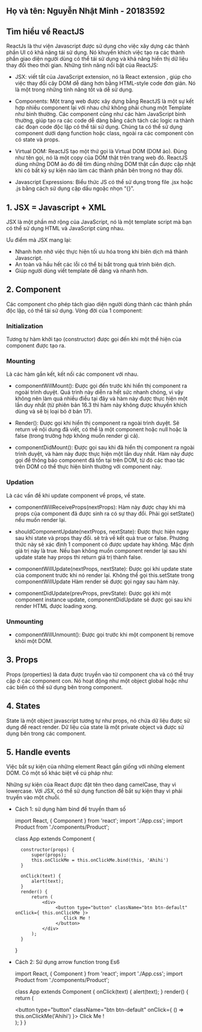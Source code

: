 ## Họ và tên: Nguyễn Nhật Minh - 20183592

## Tìm hiểu về ReactJS

ReactJs là thư viện Javascript được sử dụng cho việc xây dựng các thành phần UI có khả năng tái sử dụng. Nó khuyến khích việc tạo ra các thành phần giao diện người dùng có thể tái sử dụng và khả năng hiển thị dữ liệu thay đổi theo thời gian. 
Những tính năng nổi bật của ReactJS: 
- JSX: viết tắt của JavaScript extension, nó là React extension , giúp cho việc thay đổi cây DOM dễ dàng hơn bằng HTML-style code đơn giản. Nó là một trong những tính năng tốt và dễ sử dụng.

- Components: Một trang web được xây dựng bằng ReactJS là một sự kết hợp nhiều component lại với nhau chứ không phải chung một Template như bình thường. Các component cũng như các hàm JavaScript bình thường, giúp tạo ra các code dễ dàng bằng cách tách các logic ra thành các đoạn code độc lập có thể tái sử dụng. Chúng ta có thể sử dụng component dưới dạng function hoặc class, ngoài ra các component còn có state và props.
- Virtual DOM: ReactJS tạo một thứ gọi là Virtual DOM (DOM ảo). Đúng như tên gọi, nó là một copy của DOM thật trên trang web đó. ReactJS dùng những DOM ảo đó để tìm đúng những DOM thật cần được cập nhật khi có bất kỳ sự kiện nào làm các thành phần bên trong nó thay đổi.
- Javascript Expressions: Biểu thức JS có thể sử dụng trong file .jsx hoặc .js bằng cách sử dụng cặp dấu ngoặc nhọn “{}”.

## 1. JSX = Javascript + XML

JSX là một phần mở rộng của JavaScript, nó là một template script mà bạn có thể sử dụng HTML và JavaScript cùng nhau.

Ưu điểm mà JSX mang lại:
 - Nhanh hơn nhờ việc thực hiện tối ưu hóa trong khi biên dịch mã thành Javascript.
 - An toàn và hầu hết các lỗi có thể bị bắt trong quá trình biên dịch.
 - Giúp người dùng viết template dễ dàng và nhanh hơn.

## 2. Component
Các component cho phép tách giao diện người dùng thành các thành phần độc lập, có thể tái sử dụng.
Vòng đời của 1 component: 
  ### Initialization

  Tương tự hàm khởi tạo (constructor) được gọi đến khi một thể hiện của component được tạo ra.
  ### Mounting

Là các hàm gắn kết, kết nối các component với nhau.

- componentWillMount(): Được gọi đến trước khi hiển thị component ra ngoài trình duyệt. Quá trình này diễn ra hết sức nhanh chóng, vì vậy không nên làm quá nhiều điều tại đây và hàm này được thực hiện một lần duy nhất (từ phiên bản 16.3 thì hàm này không được khuyến khích dùng và sẽ bị loại bỏ ở bản 17).

- Render(): Được gọi khi hiển thị component ra ngoài trình duyệt.
Sẽ return về nội dung đã viết, có thể là một component hoặc null hoặc là false (trong trường hợp không muốn render gì cả).

- componentDidMount(): Được gọi sau khi đã hiển thị component ra ngoài trình duyệt, và hàm này được thực hiện một lần duy nhất.
Hàm này được gọi để thông báo component đã tồn tại trên DOM, từ đó các thao tác trên DOM có thể thực hiện bình thường với component này.

### Updation

Là các vấn đề khi update component về props, về state.
- componentWillReceiveProps(nextProps): Hàm này được chạy khi mà props của component đã được sinh ra có sự thay đổi.
Phải gọi setState() nếu muốn render lại.

- shouldComponentUpdate(nextProps, nextState): Được thực hiện ngay sau khi state và props thay đổi.
sẽ trả về kết quả true or false. Phương thức này sẽ xác định 1 component có được update hay không. Mặc định giá trị này là true. Nếu bạn không muốn component render lại sau khi update state hay props thì return giá trị thành false.

- componentWillUpdate(nextProps, nextState): Được gọi khi update state của component trước khi nó render lại.
 Không thể gọi this.setState trong componentWillUpdate
Hàm render sẽ được gọi ngay sau hàm này.

- componentDidUpdate(prevProps, prevState): Được gọi khi một component instance update, componentDidUpdate sẽ được gọi sau khi render HTML được loading xong.

###  Unmounting

- componentWillUnmount(): Được gọi trước khi một component bị remove khỏi một DOM.

## 3. Props
Props (properties) là data được truyền vào từ component cha và có thể truy cập ở các component con. Nó hoạt động như một object global hoặc như các biến có thể sử dụng bên trong component.

## 4. States
State là một object javascript tương tự như props, nó chứa dữ liệu được sử dụng để react render. Dữ liệu của state là một private object và được sử dụng bên trong các component.

## 5. Handle events
Việc bắt sự kiện của những element React gần giống với những element DOM. Có một số khác biệt về cú pháp như:

Những sự kiện của React được đặt tên theo dạng camelCase, thay vì lowercase.
Với JSX, có thể sử dụng function để bắt sự kiện thay vì phải truyền vào một chuỗi.

+ Cách 1: sử dụng hàm bind để truyền tham số


    import React, { Component } from 'react';
    import './App.css';
    import Product from './components/Product';
    
    class App extends Component {
    
        constructor(props) {
            super(props);
            this.onClickMe = this.onClickMe.bind(this, 'Ahihi')
        }
    
        onClick(text) {
            alert(text);
        }
        render() {
            return (
                <div>
                     <button type="button" className="btn btn-default" onClick={ this.onClickMe }>
                        Click Me !
                     </button>
                </div>
            );
        }
    }

+ Cách 2: Sử dụng arrow function trong Es6


    import React, { Component } from 'react';
    import './App.css';
    import Product from './components/Product';
    
    class App extends Component {
        onClick(text) {
            alert(text);
        }
        render() {
            return (
                <div>
                    <button type="button" className="btn btn-default" onClick={ () =>  this.onClickMe('Ahihi') }>
                    Click Me !
                    </button>
                </div>
            );
        }
    }